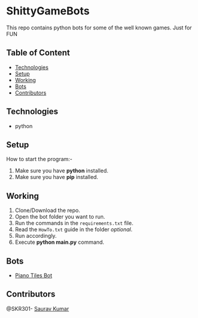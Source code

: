 # ShittyGameBots
This repo contains python bots for some of the well known games. Just for FUN

  ## Table of Content
  - [Technologies](#technologies)
  - [Setup](#setup)
  - [Working](#working)
  - [Bots](#bots)
  - [Contributors](#contributors)
  
  ## Technologies
  - python
  
  ## Setup
  How to start the program:-
  1. Make sure you have **python** installed.
  2. Make sure you have **pip** installed.
  
  ## Working
  1. Clone/Download the repo.
  2. Open the bot folder you want to run.
  3. Run the commands in the `requirements.txt` file.
  4. Read the `HowTo.txt` guide in the folder *optional*.
  5. Run accordingly.
  6. Execute **python main.py** command.

  ## Bots
  - [Piano Tiles Bot](https://github.com/SKR301/ShittyGameBots/blob/main/PianoTiles/main.py)
  
  ## Contributors
  @SKR301- [Saurav Kumar](https://github.com/SKR301) <br />


